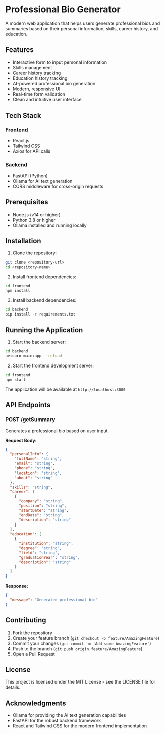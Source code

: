 # Professional Bio Generator

A modern web application that helps users generate professional bios and summaries based on their personal information, skills, career history, and education.

## Features

- Interactive form to input personal information
- Skills management
- Career history tracking
- Education history tracking
- AI-powered professional bio generation
- Modern, responsive UI
- Real-time form validation
- Clean and intuitive user interface

## Tech Stack

### Frontend
- React.js
- Tailwind CSS
- Axios for API calls

### Backend
- FastAPI (Python)
- Ollama for AI text generation
- CORS middleware for cross-origin requests

## Prerequisites

- Node.js (v14 or higher)
- Python 3.8 or higher
- Ollama installed and running locally

## Installation

1. Clone the repository:
```bash
git clone <repository-url>
cd <repository-name>
```

2. Install frontend dependencies:
```bash
cd frontend
npm install
```

3. Install backend dependencies:
```bash
cd backend
pip install -r requirements.txt
```

## Running the Application

1. Start the backend server:
```bash
cd backend
uvicorn main:app --reload
```

2. Start the frontend development server:
```bash
cd frontend
npm start
```

The application will be available at `http://localhost:3000`

## API Endpoints

### POST /getSummary
Generates a professional bio based on user input.

**Request Body:**
```json
{
  "personalInfo": {
    "fullName": "string",
    "email": "string",
    "phone": "string",
    "location": "string",
    "about": "string"
  },
  "skills": "string",
  "career": [
    {
      "company": "string",
      "position": "string",
      "startDate": "string",
      "endDate": "string",
      "description": "string"
    }
  ],
  "education": [
    {
      "institution": "string",
      "degree": "string",
      "field": "string",
      "graduationYear": "string",
      "description": "string"
    }
  ]
}
```

**Response:**
```json
{
  "message": "Generated professional bio"
}
```

## Contributing

1. Fork the repository
2. Create your feature branch (`git checkout -b feature/AmazingFeature`)
3. Commit your changes (`git commit -m 'Add some AmazingFeature'`)
4. Push to the branch (`git push origin feature/AmazingFeature`)
5. Open a Pull Request

## License

This project is licensed under the MIT License - see the LICENSE file for details.

## Acknowledgments

- Ollama for providing the AI text generation capabilities
- FastAPI for the robust backend framework
- React and Tailwind CSS for the modern frontend implementation 